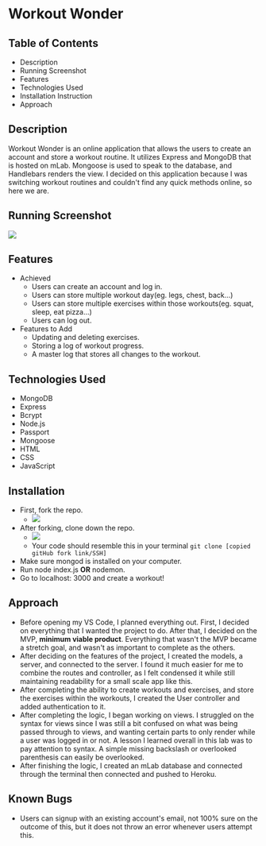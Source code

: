 # Workout Wonder
## Table of Contents
* Description
* Running Screenshot
* Features
* Technologies Used
* Installation Instruction
* Approach

## Description
Workout Wonder is an online application that allows the users to create an account and store a workout routine. It utilizes 
Express and MongoDB that is hosted on mLab. Mongoose is used to speak to the database, and Handlebars renders the view. I 
decided on this application because I was switching workout routines and couldn't find any quick methods online, so here we 
are.

## Running Screenshot
<img src='https://i.gyazo.com/1e3f97daa7b045b9d6f3fc823afdac0d.png'></img>

## Features
* Achieved
  * Users can create an account and log in.
  * Users can store multiple workout day(eg. legs, chest, back...)
  * Users can store multiple exercises within those workouts(eg. squat, sleep, eat pizza...)
  * Users can log out.
* Features to Add
  * Updating and deleting exercises.
  * Storing a log of workout progress.
  * A master log that stores all changes to the workout.
  
## Technologies Used
* MongoDB
* Express
* Bcrypt
* Node.js
* Passport
* Mongoose
* HTML
* CSS
* JavaScript

## Installation
* First, fork the repo.
  * <img src='https://media.giphy.com/media/dSeVnBZdeesx586hpl/giphy.gif'></img>
* After forking, clone down the repo.
  * <img src='https://media.giphy.com/media/3n7cJ3aw1BccfikRcx/giphy.gif'></img>
  * Your code should resemble this in your terminal ``` git clone [copied gitHub fork link/SSH] ```
* Make sure mongod is installed on your computer.
* Run node index.js **OR** nodemon.
* Go to localhost: 3000 and create a workout!

## Approach
* Before opening my VS Code, I planned everything out. First, I decided on everything that I wanted the project to do. After that, I decided on the MVP, **minimum viable product**. Everything that wasn't the MVP became a stretch goal, and wasn't as important to complete as the others. 
* After deciding on the features of the project, I created the models, a server, and connected to the server. I found it much easier for me to combine the routes and controller, as I felt condensed it while still maintaining readability for a small scale app like this.
* After completing the ability to create workouts and exercises, and store the exercises within the workouts, I created the User controller and added authentication to it.
* After completing the logic, I began working on views. I struggled on the syntax for views since I was still a bit confused on what was being passed through to views, and wanting certain parts to only render while a user was logged in or not. A lesson I learned overall in this lab was to pay attention to syntax. A simple missing backslash or overlooked parenthesis can easily be overlooked.
* After finishing the logic, I created an mLab database and connected through the terminal then connected and pushed to Heroku.

## Known Bugs
* Users can signup with an existing account's email, not 100% sure on the outcome of this, but it does not throw an error whenever users attempt this.
